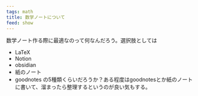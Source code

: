```yaml
---
tags: math
title: 数学ノートについて
feed: show
---
```

数学ノート作る際に最適なのって何なんだろう。選択肢としては
- LaTeX
- Notion
- obsidian
- 紙のノート
- goodnotes
の5種類くらいだろうか？ある程度はgoodnotesとか紙のノートに書いて、溜まったら整理するというのが良い気もする。